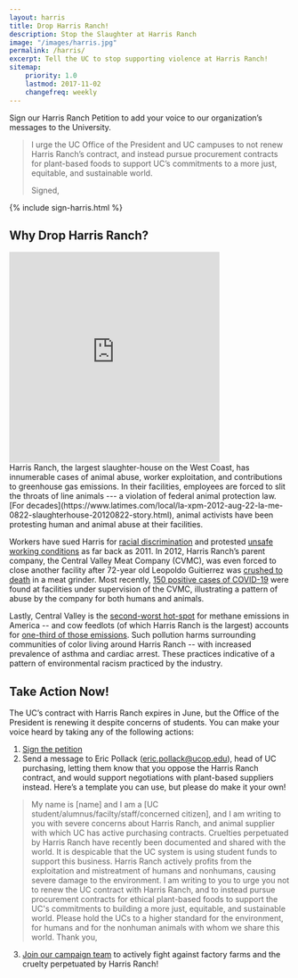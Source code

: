 ```yaml
---
layout: harris
title: Drop Harris Ranch!
description: Stop the Slaughter at Harris Ranch
image: "/images/harris.jpg"
permalink: /harris/
excerpt: Tell the UC to stop supporting violence at Harris Ranch!
sitemap:
    priority: 1.0
    lastmod: 2017-11-02
    changefreq: weekly
---
```


Sign our Harris Ranch Petition to add your voice to our organization’s messages to the University.

> I urge the UC Office of the President and UC campuses to not renew Harris Ranch’s contract, and instead pursue procurement contracts for plant-based foods to support UC’s commitments to a more just, equitable, and sustainable world.
>
> Signed,

{% include sign-harris.html %}


## Why Drop Harris Ranch?
<style>
.embed-container {
  position: relative;
  padding-bottom: 75%;
  height: 0;
  overflow: hidden;
  max-width: 75%;
  display: flex;
  align-items: center;
  justify-content: center;
}
.embed-container iframe,
.embed-container object,
.embed-container embed {
  position: absolute;
  top: 0;
  left: 0;
  width: 100%;
  height: 100%;
}
</style>
<div class='embed-container'>
  <iframe title="YouTube video player" width="640" height="390" src="https://www.youtube.com/embed/bfB192xAkrA" frameborder="0" allowfullscreen></iframe>
</div>
Harris Ranch, the largest slaughter-house on the West Coast, has innumerable cases of animal abuse, worker exploitation, and contributions to greenhouse gas emissions. In their facilities, employees are forced to slit the throats of line animals --- a violation of federal animal protection law. [For decades](https://www.latimes.com/local/la-xpm-2012-aug-22-la-me-0822-slaughterhouse-20120822-story.html), animal activists have been protesting human and animal abuse at their facilities.

Workers have sued Harris for [racial discrimination](https://www.sacbee.com/news/california/article244447347.html) and protested [unsafe working conditions](https://hanfordsentinel.com/news/local/former-employees-say-hanford-plant-unsafe/article_5bf78bfc-46d3-11e0-ae4a-001cc4c002e0.html) as far back as 2011. In 2012, Harris Ranch’s parent company, the Central Valley Meat Company (CVMC), was even forced to close another facility after 72-year old Leopoldo Guitierrez was [crushed to death](https://www.latimes.com/local/la-xpm-2012-aug-22-la-me-0822-slaughterhouse-20120822-story.html)  in a meat grinder. Most recently, [150 positive cases of COVID-19](https://abc30.com/central-valley-meat-company-hanford-coronavirus-kings-county/6164914/) were found at facilities under supervision of the CVMC, illustrating a pattern of abuse by the company for both humans and animals.

Lastly, Central Valley is the [second-worst hot-spot](https://sanfrancisco.cbslocal.com/2014/10/09/mysterious-sources-of-methane-viewed-from-space-makes-central-california-2nd-worst-hot-spot-in-nation-agriculture-nasa-global-warming-fresno-livestock/)  for methane emissions in America -- and cow feedlots (of which Harris Ranch is the largest) accounts for [one-third of those emissions](https://doi.org/10.1016/j.jclepro.2020.123744).
Such pollution harms surrounding communities of color living around Harris Ranch -- with increased prevalence of asthma and cardiac arrest. These practices indicative of a pattern of environmental racism practiced by the industry.

## Take Action Now!
The UC’s contract with Harris Ranch expires in June, but the Office of the President is renewing it despite concerns of students. You can make your voice heard by taking any of the following actions:
1. [Sign the petition](#)
2. Send a message to Eric Pollack ([eric.pollack@ucop.edu](mailto:eric.pollack@ucop.edu)), head of UC purchasing, letting them know that you oppose the Harris Ranch contract, and would support negotiations with plant-based suppliers instead. Here’s a template you can use, but please do make it your own!

> My name is [name] and I am a [UC student/alumnus/facilty/staff/concerned citizen], and I am writing to you with severe concerns about Harris Ranch, and animal supplier with which UC has active purchasing contracts. Cruelties perpetuated by Harris Ranch have recently been documented and shared with the world. It is despicable that the UC system is using student funds to support this business. Harris Ranch actively profits from the exploitation and mistreatment of humans and nonhumans, causing severe damage to the environment. I am writing to you to urge you not to renew the UC contract with Harris Ranch, and to instead pursue procurement contracts for ethical plant-based foods to support the UC's commitments to building a more just, equitable, and sustainable world.
> Please hold the UCs to a higher standard for the environment, for humans and for the nonhuman animals with whom we share this world.
> Thank you,

3. [Join our campaign team](/join) to actively fight against factory farms and the cruelty perpetuated by Harris Ranch!
 
